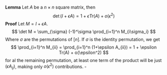 **Lemma** Let $A$ be a $n\times n$ square matrix, then
$$
\det (I + \epsilon A) = 1 + \epsilon Tr(A) + o(\epsilon^2) 
$$
**Proof** Let $M = I + \epsilon A$.
$$
\det M = \sum_{\sigma} (-1)^\sigma \prod_{i=1}^n M_{i\sigma_i}
$$
Where $\sigma$ are the permutations of $[n]$. If $\sigma$ is the identity permutation, we get
$$
\prod_{i=1}^n M_{ii} = \prod_{i=1}^n (1+\epsilon A_{ii}) = 1 + \epsilon Tr(A) + o(\epsilon^2)
$$
for al the remaining permutation, at least one term of the product will be just $(\epsilon A_{ij})$, making only $o(\epsilon^2)$ contributions. $\square$
